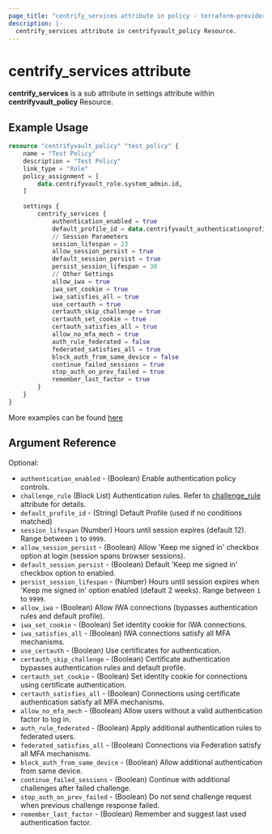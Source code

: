 ```yaml
---
page_title: "centrify_services attribute in policy - terraform-provider-centrifyvault"
description: |-
  centrify_services attribute in centrifyvault_policy Resource.
---
```


# centrify_services attribute

**centrify_services** is a sub attribute in settings attribute within **centrifyvault_policy** Resource.

## Example Usage

```terraform
resource "centrifyvault_policy" "test_policy" {
    name = "Test Policy"
    description = "Test Policy"
    link_type = "Role"
    policy_assignment = [
        data.centrifyvault_role.system_admin.id,
    ]
    
    settings {
        centrify_services {
            authentication_enabled = true
            default_profile_id = data.centrifyvault_authenticationprofile.newdevice_auth_pf.id
            // Session Parameters
            session_lifespan = 23
            allow_session_persist = true
            default_session_persist = true
            persist_session_lifespan = 30
            // Other Settings
            allow_iwa = true
            iwa_set_cookie = true
            iwa_satisfies_all = true
            use_certauth = true
            certauth_skip_challenge = true
            certauth_set_cookie = true
            certauth_satisfies_all = true
            allow_no_mfa_mech = true
            auth_rule_federated = false
            federated_satisfies_all = true
            block_auth_from_same_device = false
            continue_failed_sessions = true
            stop_auth_on_prev_failed = true
            remember_last_factor = true
        }
    }
}
```

More examples can be found [here](../../../examples/centrifyvault_policy/centrify_services.tf)

## Argument Reference

Optional:

- `authentication_enabled` - (Boolean) Enable authentication policy controls.
- `challenge_rule` (Block List) Authentication rules. Refer to [challenge_rule](../attribute_challengerule.md) attribute for details.
- `default_profile_id` - (String) Default Profile (used if no conditions matched)
- `session_lifespan` (Number) Hours until session expires (default 12). Range between `1` to `9999`.
- `allow_session_persist` - (Boolean) Allow 'Keep me signed in' checkbox option at login (session spans browser sessions).
- `default_session_persist` - (Boolean) Default 'Keep me signed in' checkbox option to enabled.
- `persist_session_lifespan` - (Number) Hours until session expires when 'Keep me signed in' option enabled (default 2 weeks). Range between `1` to `9999`.
- `allow_iwa` - (Boolean) Allow IWA connections (bypasses authentication rules and default profile).
- `iwa_set_cookie` - (Boolean) Set identity cookie for IWA connections.
- `iwa_satisfies_all` - (Boolean) IWA connections satisfy all MFA mechanisms.
- `use_certauth` - (Boolean) Use certificates for authentication.
- `certauth_skip_challenge` - (Boolean) Certificate authentication bypasses authentication rules and default profile.
- `certauth_set_cookie` - (Boolean) Set identity cookie for connections using certificate authentication.
- `certauth_satisfies_all` - (Boolean) Connections using certificate authentication satisfy all MFA mechanisms.
- `allow_no_mfa_mech` - (Boolean) Allow users without a valid authentication factor to log in.
- `auth_rule_federated` - (Boolean) Apply additional authentication rules to federated users.
- `federated_satisfies_all` - (Boolean) Connections via Federation satisfy all MFA mechanisms.
- `block_auth_from_same_device` - (Boolean) Allow additional authentication from same device.
- `continue_failed_sessions` - (Boolean) Continue with additional challenges after failed challenge.
- `stop_auth_on_prev_failed` - (Boolean) Do not send challenge request when previous challenge response failed.
- `remember_last_factor` - (Boolean) Remember and suggest last used authentication factor.
